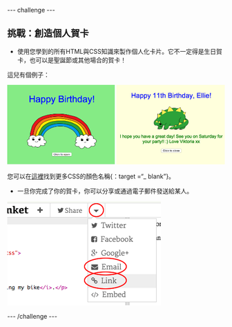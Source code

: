 \--- challenge \---

## 挑戰：創造個人賀卡

+ 使用您學到的所有HTML與CSS知識來製作個人化卡片。它不一定得是生日賀卡，也可以是聖誕節或其他場合的賀卡！

這兒有個例子：

![截圖](images/birthday-final.png)

您可以在[這裡](http://jumpto.cc/colours)找到更多CSS的顏色名稱{：target =“_ blank”}。

+ 一旦你完成了你的賀卡，你可以分享或通過電子郵件發送給某人。

![截圖](images/birthday-share.png)

\--- /challenge \---